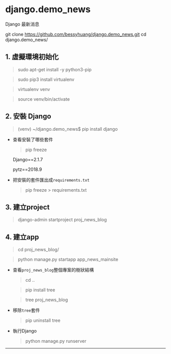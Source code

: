 # django.demo_news
Django 最新消息

git clone https://github.com/bessyhuang/django.demo_news.git
cd django.demo_news/

## 1. 虛擬環境初始化

> sudo apt-get install -y python3-pip

> sudo pip3 install virtualenv

> virtualenv venv

> source venv/bin/activate

## 2. 安裝 Django

> (venv) ~/django.demo_news$ pip install django

* 查看安裝了哪些套件
  > pip freeze
  
  Django==2.1.7
  
  pytz==2018.9

* 把安裝的套件匯出成`requirements.txt`
  > pip freeze > requirements.txt

## 3. 建立project

> django-admin startproject proj_news_blog

## 4. 建立app

> cd proj_news_blog/

> python manage.py startapp app_news_mainsite

* 查看`proj_news_blog`整個專案的樹狀結構
  > cd ..

  > pip install tree

  > tree proj_news_blog

* 移除`tree`套件
  > pip uninstall tree

* 執行Django
  > python manage.py runserver

---
